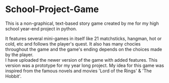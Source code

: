 # School-Project-Game  
  
This is a non-graphical, text-based story game created by me for my high school year-end project in python.  
  
It features several mini-games in itself like 21 matchsticks, hangman, hot or cold, etc and follows the player's quest. It also has many chocies throughout the game and the game's ending depends on the choices made by the player.  
I have uploaded the newer version of the game with added features. This version was a prototype for my year long project. My idea for this game was inspired from the famous novels and movies 'Lord of the Rings' & 'The Hobbit'.
